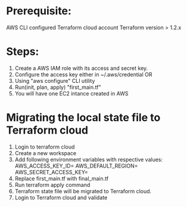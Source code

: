 Prerequisite: 
===============
AWS CLI configured 
Terraform cloud account 
Terraform version > 1.2.x

Steps:
=====
1. Create a AWS IAM role with its access and secret key. 
2. Configure the access key either in ~/.aws/credential 
OR
3. Using "aws configure" CLI utility
4. Run(init, plan, apply) "first_main.tf"  
5. You will have one EC2 intance created in AWS 

Migrating the local state file to Terraform cloud 
=================================================
1. Login to terraform cloud 
2. Create a new workspace 
3. Add following environment variables with respective values:
  AWS_ACCESS_KEY_ID=<respective value> 
  AWS_DEFAULT_REGION=<respective value>
  AWS_SECRET_ACCESS_KEY= <respective value>
4. Replace first_main.tf with final_main.tf 
5. Run terraform apply command
6. Terraform state file will be migrated to Terraform cloud.
7. Login to Terraform cloud and validate 
